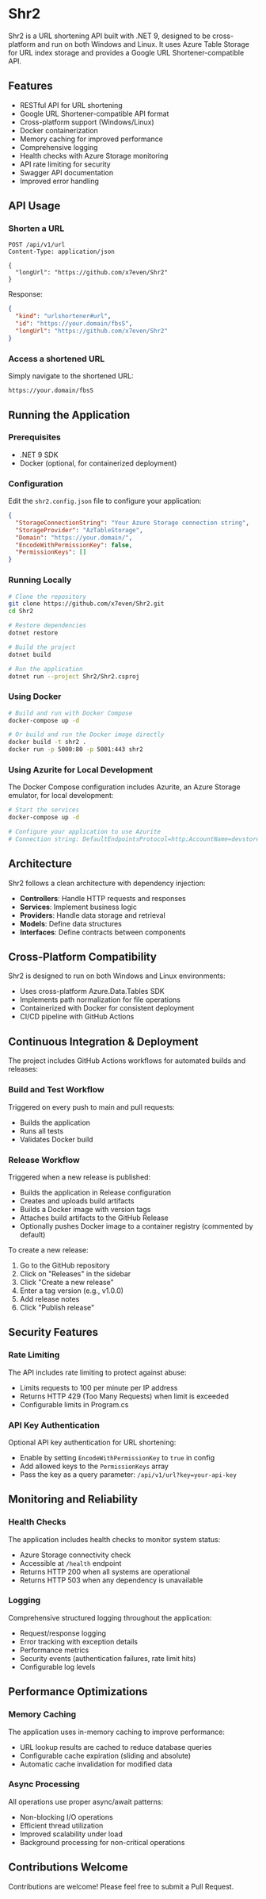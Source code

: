 # Shr2

Shr2 is a URL shortening API built with .NET 9, designed to be cross-platform and run on both Windows and Linux. It uses Azure Table Storage for URL index storage and provides a Google URL Shortener-compatible API.

## Features

- RESTful API for URL shortening
- Google URL Shortener-compatible API format
- Cross-platform support (Windows/Linux)
- Docker containerization
- Memory caching for improved performance
- Comprehensive logging
- Health checks with Azure Storage monitoring
- API rate limiting for security
- Swagger API documentation
- Improved error handling

## API Usage

### Shorten a URL

```http
POST /api/v1/url
Content-Type: application/json

{
  "longUrl": "https://github.com/x7even/Shr2"
}
```

Response:

```json
{
  "kind": "urlshortener#url",
  "id": "https://your.domain/fbsS",
  "longUrl": "https://github.com/x7even/Shr2"
}
```

### Access a shortened URL

Simply navigate to the shortened URL:

```
https://your.domain/fbsS
```

## Running the Application

### Prerequisites

- .NET 9 SDK
- Docker (optional, for containerized deployment)

### Configuration

Edit the `shr2.config.json` file to configure your application:

```json
{
  "StorageConnectionString": "Your Azure Storage connection string",
  "StorageProvider": "AzTableStorage",
  "Domain": "https://your.domain/",
  "EncodeWithPermissionKey": false,
  "PermissionKeys": []
}
```

### Running Locally

```bash
# Clone the repository
git clone https://github.com/x7even/Shr2.git
cd Shr2

# Restore dependencies
dotnet restore

# Build the project
dotnet build

# Run the application
dotnet run --project Shr2/Shr2.csproj
```

### Using Docker

```bash
# Build and run with Docker Compose
docker-compose up -d

# Or build and run the Docker image directly
docker build -t shr2 .
docker run -p 5000:80 -p 5001:443 shr2
```

### Using Azurite for Local Development

The Docker Compose configuration includes Azurite, an Azure Storage emulator, for local development:

```bash
# Start the services
docker-compose up -d

# Configure your application to use Azurite
# Connection string: DefaultEndpointsProtocol=http;AccountName=devstoreaccount1;AccountKey=Eby8vdM02xNOcqFlqUwJPLlmEtlCDXJ1OUzFT50uSRZ6IFsuFq2UVErCz4I6tq/K1SZFPTOtr/KBHBeksoGMGw==;TableEndpoint=http://azurite:10002/devstoreaccount1;
```

## Architecture

Shr2 follows a clean architecture with dependency injection:

- **Controllers**: Handle HTTP requests and responses
- **Services**: Implement business logic
- **Providers**: Handle data storage and retrieval
- **Models**: Define data structures
- **Interfaces**: Define contracts between components

## Cross-Platform Compatibility

Shr2 is designed to run on both Windows and Linux environments:

- Uses cross-platform Azure.Data.Tables SDK
- Implements path normalization for file operations
- Containerized with Docker for consistent deployment
- CI/CD pipeline with GitHub Actions

## Continuous Integration & Deployment

The project includes GitHub Actions workflows for automated builds and releases:

### Build and Test Workflow

Triggered on every push to main and pull requests:
- Builds the application
- Runs all tests
- Validates Docker build

### Release Workflow

Triggered when a new release is published:
- Builds the application in Release configuration
- Creates and uploads build artifacts
- Builds a Docker image with version tags
- Attaches build artifacts to the GitHub Release
- Optionally pushes Docker image to a container registry (commented by default)

To create a new release:
1. Go to the GitHub repository
2. Click on "Releases" in the sidebar
3. Click "Create a new release"
4. Enter a tag version (e.g., v1.0.0)
5. Add release notes
6. Click "Publish release"

## Security Features

### Rate Limiting

The API includes rate limiting to protect against abuse:

- Limits requests to 100 per minute per IP address
- Returns HTTP 429 (Too Many Requests) when limit is exceeded
- Configurable limits in Program.cs

### API Key Authentication

Optional API key authentication for URL shortening:

- Enable by setting `EncodeWithPermissionKey` to `true` in config
- Add allowed keys to the `PermissionKeys` array
- Pass the key as a query parameter: `/api/v1/url?key=your-api-key`

## Monitoring and Reliability

### Health Checks

The application includes health checks to monitor system status:

- Azure Storage connectivity check
- Accessible at `/health` endpoint
- Returns HTTP 200 when all systems are operational
- Returns HTTP 503 when any dependency is unavailable

### Logging

Comprehensive structured logging throughout the application:

- Request/response logging
- Error tracking with exception details
- Performance metrics
- Security events (authentication failures, rate limit hits)
- Configurable log levels

## Performance Optimizations

### Memory Caching

The application uses in-memory caching to improve performance:

- URL lookup results are cached to reduce database queries
- Configurable cache expiration (sliding and absolute)
- Automatic cache invalidation for modified data

### Async Processing

All operations use proper async/await patterns:

- Non-blocking I/O operations
- Efficient thread utilization
- Improved scalability under load
- Background processing for non-critical operations

## Contributions Welcome

Contributions are welcome! Please feel free to submit a Pull Request.
